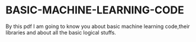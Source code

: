 # BASIC-MACHINE-LEARNING-CODE
By this pdf I am going to know you about basic machine learning code,their libraries and about all the basic logical stuffs.
